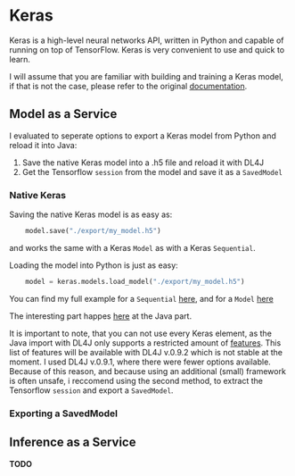 # Keras
Keras is a high-level neural networks API, written in Python and capable of running on top of TensorFlow. Keras is very convenient to use and quick to learn. 

I will assume that you are familiar with building and training a Keras model, if that is not the case, please refer to the original [documentation](https://keras.io/). 

## Model as a Service
I evaluated to seperate options to export a Keras model from Python and reload it into Java:
1. Save the native Keras model into a .h5 file and reload it with DL4J
2. Get the Tensorflow `session` from the model and save it as a `SavedModel`
### Native Keras
Saving the native Keras model is as easy as:
```python
    model.save("./export/my_model.h5")
```
and works the same with a Keras `Model` as with a Keras `Sequential`.

Loading the model into Python is just as easy:
```python
    model = keras.models.load_model("./export/my_model.h5")
```
You can find my full example for a `Sequential` [here](https://github.com/Matleo/MLPython2Java/blob/develop/Maschine%20Learning/NeuralNetwork/Keras/MNISTClassifier/Sequential/train_dl4j.py), and for a `Model` [here](https://github.com/Matleo/MLPython2Java/blob/develop/Maschine%20Learning/NeuralNetwork/Keras/MNISTClassifier/Model/cnn_train_dl4j.py)

The interesting part happes [here](https://github.com/Matleo/MLPython2Java/tree/develop/MaschineLearning4J/src/main/java/NeuralNetwork/DL4J) at the Java part. 

It is important to note, that you can not use every Keras element, as the Java import with DL4J only supports a restricted amount of [features](https://deeplearning4j.org/keras-supported-features). This list of features will be available with DL4J v.0.9.2 which is not stable at the moment. I used DL4J v.0.9.1, where there were fewer options available. Because of this reason, and because using an additional (small) framework is often unsafe, i reccomend using the second method, to extract the Tensorflow `session` and export a `SavedModel`.

### Exporting a SavedModel

## Inference as a Service
**TODO**